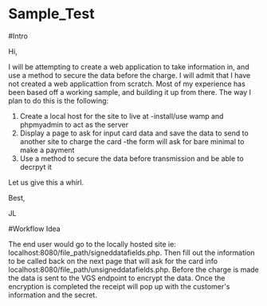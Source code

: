 # Sample_Test

#Intro

Hi,

I will be attempting to create a web application to take information in, and use a method to secure the data before the charge. I will admit that I have not created a web applicattion from scratch. Most of my experience has been based off a working sample, and building it up from there. The way I plan to do this is the following:

1. Create a local host for the site to live at
  -install/use wamp and phpmyadmin to act as the server
2. Display a page to ask for input card data and save the data to send to another site to charge the card
  -the form will ask for bare minimal to make a payment
3. Use a method to secure the data before transmission and be able to decrpyt it

Let us give this a whirl. 

Best,

JL

#Workflow Idea

The end user would go to the locally hosted site ie: localhost:8080/file_path/signeddatafields.php. Then fill out the information to be called back on the next page that will ask for the card info localhost:8080/file_path/unsigneddatafields.php. Before the charge is made the data is sent to the VGS endpoint to encrypt the data. Once the encryption is completed the receipt will pop up with the customer's information and the secret. 
